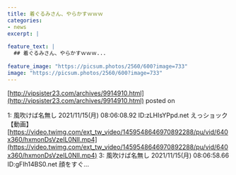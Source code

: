 ```yaml
---
title: 着ぐるみさん、やらかすｗｗｗ
categories:
- news
excerpt: |
  
feature_text: |
  ## 着ぐるみさん、やらかすｗｗｗ...
  
feature_image: "https://picsum.photos/2560/600?image=733"
image: "https://picsum.photos/2560/600?image=733"
---
```


[http://vipsister23.com/archives/9914910.html](http://vipsister23.com/archives/9914910.html)
posted on 

<!--more-->

1: 風吹けば名無し 2021/11/15(月) 08:06:08.92 ID:zLHIsYPpd.net えっショック 【動画】 [https://video.twimg.com/ext_tw_video/1459548646970892288/pu/vid/640x360/hxmonDsVzeIL0NlI.mp4](https://video.twimg.com/ext_tw_video/1459548646970892288/pu/vid/640x360/hxmonDsVzeIL0NlI.mp4) 3: 風吹けば名無し 2021/11/15(月) 08:06:58.66 ID:gFIh14BS0.net 顔をすぐ...
